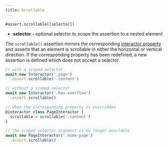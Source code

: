 ```yaml
---
title: Scrollable
---
```


`#assert.scrollable([selector])`

- **selector** - optional selector to scope the assertion to a nested element

The `scrollable()` assertion mirrors the corresponding [interactor
property](/properties/scrollable) and asserts that an element is scrollable in
either the horizontal or vertical direction. If the corresponding property has
been redefined, a new assertion is defined which does not accept a selector.

``` javascript
// with a scoped selector
await new Interactor('.page')
  .assert.scrollable('.content')

// without a scoped selector
await new Interactor('.has-overflow')
  .assert.scrollable()

// when the corresponding property is overridden
@interactor class PageInteractor {
  scrollable = scrollable('.content')
}

// the scoped selector argument is no longer available
await new PageInteractor('.home-page')
  .assert.scrollable()
```
